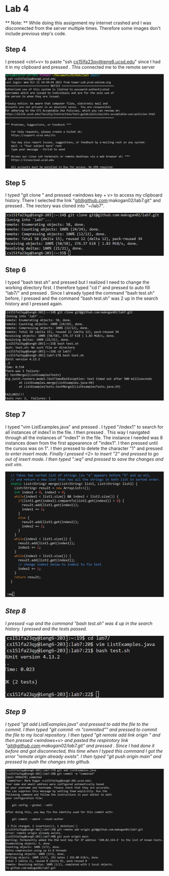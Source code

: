# Lab 4 #

** Note: ** While doing this assignment my internet crashed and I was disconnected from the server multiple times. Therefore some images don't include previous step's code. 

## Step 4  ##
I pressed <ctrl+v> to paste "ssh cs15lfa23qy@ieng6.ucsd.edu" since I had it in my clipboard and pressed <enter>. This connected me to the remote server

![image](step4.png)

## Step 5 ##
I typed "git clone " and pressed <windows key + v> to access my clipboard history. There I selected the link "git@github.com:makogan02/lab7.git" and pressed <enter>. The irectory was cloned into "~/lab7".

![image](step5.png)

## Step 6 ##
I typed "bash test.sh" and pressed <enter> but I realized I need to change the working directory first. I therefore typed "cd l" and pressed <tab> to auto fill "lab7/" and pressed <enter>. Since I already typed the command "bash test.sh" before, I pressed <up><up> and the command "bash test.sh" was 2 up in the search history and I pressed <enter> again.

![image](step6.png)

## Step 7 ##
I typed "vim ListExamples.java" and pressed <enter>. I typed "/index1" to search for all instances of index1 in the file. I then pressed <enter><n><n><n><n><n><n><n><n>. This way I navigated through all the instances of "index1" in the file. The instance I needed was 8 instances down from the first appearence of "index1". I then pressed <l><l><l><l><l> until the cursos was on 1".  I then pressed <x> to delete the character "1" and pressed <i> to enter insert mode. Finally I pressed <2> to insert "2" and pressed <esc> to go out of insert mode. I then typed ":wq" and pressed <enter> to save the changes and exit vim.

![image](step7.png)

## Step 8 ## 

I pressed <up><up><up><up and the command "bash test.sh" was 4 up in the search history. I pressed <enter> and the tests passed.

![image](step8.png)

## Step 9 ##

I typed "git add ListExamples.java" and pressed <enter> to add the file to the commit. I then typed "git commit -m "commited"" and pressed <enter> to commit the file to my local repository. I then typed "git remote add link origin " and then pressed <windows+v> and pasted the respirotory link "git@github.com:makogan02/lab7.git" and pressed <enter>. Since I had done it before and got disconnected, this time when I typed this command I got the error "remote origin already exists". I then typed "git push origin main" and pressed <enter> to push the changes into github. 

![image](step9.png)
																																																																																																																																																																															

